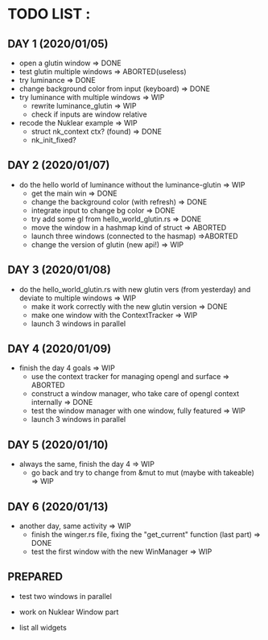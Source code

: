 # TODO LIST :

## DAY 1 (2020/01/05)

* open a glutin window => DONE
* test glutin multiple windows => ABORTED(useless)
* try luminance => DONE
* change background color from input (keyboard) => DONE
* try luminance with multiple windows => WIP
  * rewrite luminance_glutin => WIP
  * check if inputs are window relative
* recode the Nuklear example => WIP
  * struct nk_context ctx? (found) => DONE
  * nk_init_fixed?

## DAY 2 (2020/01/07)

* do the hello world of luminance without the luminance-glutin => WIP
  * get the main win => DONE
  * change the background color (with refresh) => DONE
  * integrate input to change bg color => DONE
  * try add some gl from hello_world_glutin.rs => DONE
  * move the window in a hashmap kind of struct => ABORTED
  * launch three windows (connected to the hasmap) =>ABORTED
  * change the version of glutin (new api!) => WIP

## DAY 3 (2020/01/08)

* do the hello_world_glutin.rs with new glutin vers (from yesterday) and deviate to multiple windows => WIP
  * make it work correctly with the new glutin version => DONE
  * make one window with the ContextTracker => WIP
  * launch 3 windows in parallel

## DAY 4 (2020/01/09)

* finish the day 4 goals => WIP
  * use the context tracker for managing opengl and surface => ABORTED
  * construct a window manager, who take care of opengl context internally => DONE
  * test the window manager with one window, fully featured => WIP
  * launch 3 windows in parallel

## DAY 5 (2020/01/10)

* always the same, finish the day 4 => WIP
  * go back and try to change from &mut to mut (maybe with takeable) => WIP

## DAY 6 (2020/01/13)

* another day, same activity => WIP
  * finish the winger.rs file, fixing the "get_current" function (last part) => DONE
  * test the first window with the new WinManager => WIP

## PREPARED


* test two windows in parallel

* work on Nuklear Window part

* list all widgets
